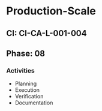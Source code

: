 # Production-Scale

## CI: CI-CA-L-001-004
## Phase: 08

### Activities
- Planning
- Execution
- Verification
- Documentation
